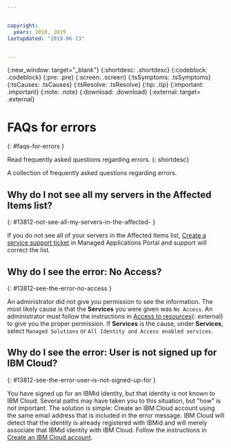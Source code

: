 ```yaml
---


copyright:
  years: 2018, 2019
lastupdated: "2019-06-13"


---
```


{:new_window: target="_blank"} 
{:shortdesc: .shortdesc} 
{:codeblock: .codeblock} 
{:pre: .pre} 
{:screen: .screen} 
{:tsSymptoms: .tsSymptoms} 
{:tsCauses: .tsCauses} 
{:tsResolve: .tsResolve} 
{:tip: .tip} 
{:important: .important} 
{:note: .note} 
{:download: .download} 
{:external: target= .external} 

# FAQs for errors
{: #faqs-for-errors } 

Read frequently asked questions regarding errors.
{: shortdesc} 

A collection of frequently asked questions regarding errors.

## Why do I not see all my servers in the Affected Items list?
{: #13812-not-see-all-my-servers-in-the-affected- } 

If you do not see all of your servers in the Affected Items list,
[Create a service support
ticket](/docs/managed-solutions/create-a-service-support-ticket.html "Create a service support ticket")
in Managed Applications Portal and support will correct the list.

## Why do I see the error: No Access?
{: #13812-see-the-error-no-access } 

An administrator did not give you permission to see the information. The
most likely cause is that the **Services** you were given was `No
Access`. An administrator must follow the instructions in [Access to
resources](https://dev.console.test.cloud.ibm.com/docs/iam?topic=iam-iammanidaccser#resourceaccess){: external}
to give you the proper permission. If **Services** is the cause, under
**Services**, select `Managed Solutions` or `All Identity and Access
enabled services`.

## Why do I see the error: User is not signed up for IBM Cloud?
{: #13812-see-the-error-user-is-not-signed-up-for } 

You have signed up for an IBMid identity, but that identity is not known
to IBM Cloud. Several paths may have taken you to this situation, but
"how" is not important. The solution is simple: Create an IBM Cloud
account using the same email address that is included in the error
message. IBM Cloud will detect that the identity is already registered
with IBMid and will merely associate that IBMid identity with IBM Cloud.
Follow the instructions in [Create an IBM Cloud
account](/docs/account/account_faq.html#create-account).
